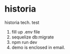 # historia
historia tech. test

1. fill up .env file
2. sequelize db:migrate
3. npm run dev
4. demo is enclosed in email.
